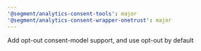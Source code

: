 ```yaml
---
'@segment/analytics-consent-tools': major
'@segment/analytics-consent-wrapper-onetrust': major
---
```


Add opt-out consent-model support, and use opt-out by default
